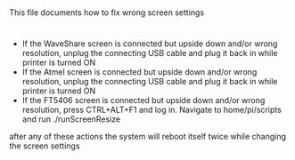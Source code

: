 #
This file documents how to fix wrong screen settings
#

- If the WaveShare screen is connected but upside down and/or wrong resolution, unplug the connecting USB cable and plug it back in while printer is turned ON
- If the Atmel screen is connected but upside down and/or wrong resolution, unplug the connecting USB cable and plug it back in while printer is turned ON
- If the FT5406 screen is connected but upside down and/or wrong resolution, press CTRL+ALT+F1 and log in. Navigate to home/pi/scripts and run ./runScreenResize

after any of these actions the system will reboot itself twice while changing the screen settings

